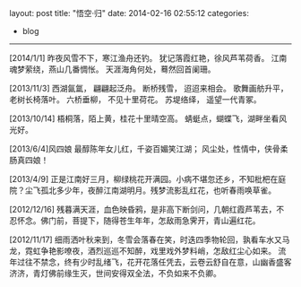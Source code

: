 layout: post
title:  "悟空·归"
date:   2014-02-16 02:55:12
categories:
- blog
---

[2014/1/1]
昨夜风雪不下，寒江渔舟还钓。 犹记落霞红艳，徐风芦苇荷香。 江南魂梦萦绕，燕山几番惆怅。 天涯海角何处，蓦然回首阑珊。

[2013/11/3]
西湖氤氲， 翩翩起泛舟。 断桥残雪， 迢迢来相会。 歌舞画舫升平， 老树长椅落叶。 六桥垂柳， 不见十里荷花。 苏堤络绎， 遥望一代青冢。

[2013/10/14]
梧桐落，陌上黄，桂花十里晴空高。 蜻蜓点，蝴蝶飞，湖畔坐看风光好。

[2013/6/4]风四娘
最醇陈年女儿红，千姿百媚笑江湖； 风尘处，性情中，侠骨柔肠真四娘！

[2013/4/9]
正是江南好三月，柳绿桃花开满园。小病不堪忽还乡，不知枇杷在庭院？尘飞孤北多少年，夜醉江南湖明月。残梦流影乱红花，也听春雨唤草雀。

[2012/12/16]
残暮满天涯，血色映昏鸦，是非高下断剑问，几朝红霞芦苇去，不忍怀念。佛门前，菩提下，随得苍生年年，怎敌雨急霁开，青山遍红花。

[2012/11/17]
细雨洒叶秋来到，冬雪会落春在笑，时迭四季物轮回，孰看车水又马龙，霓虹争艳影嘹夜，酒烈巡巡不知醉，戏里戏外梦料峭，怎敌红尘心如来。
流年过往不禁念，终有少时乱绪飞，花开花落任凭去，云卷云舒自在意，山幽香盛客济济，青灯佛前缘生灭，世间安得双全法，不负如来不负卿。
